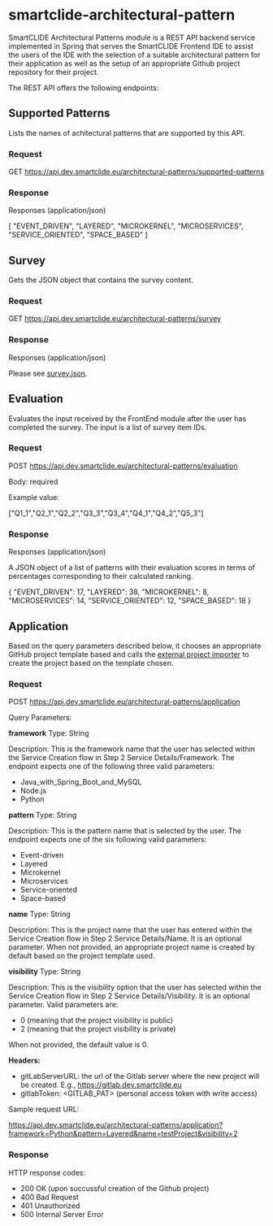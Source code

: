 # smartclide-architectural-pattern

SmartCLIDE Architectural Patterns module is a REST API backend service implemented in Spring that serves the SmartCLIDE Frontend IDE to assist the users of the IDE with the selection of a suitable architectural pattern for their application as well as the setup of an appropriate Github project repository for their project.

The REST API offers the following endpoints:

## Supported Patterns

Lists the names of achitectural patterns that are supported by this API.

### Request

GET https://api.dev.smartclide.eu/architectural-patterns/supported-patterns

### Response

Responses (application/json)

[
    "EVENT_DRIVEN",
    "LAYERED",
    "MICROKERNEL",
    "MICROSERVICES",
    "SERVICE_ORIENTED",
    "SPACE_BASED"
]

## Survey

Gets the JSON object that contains the survey content.

### Request

GET https://api.dev.smartclide.eu/architectural-patterns/survey

### Response

Responses (application/json)

Please see [survey.json](src/main/resources/jsonfiles/survey.json).

## Evaluation

Evaluates the input received by the FrontEnd module after the user has completed the survey. The input is a list of survey item IDs.

### Request

POST https://api.dev.smartclide.eu/architectural-patterns/evaluation

Body: required

Example value:

["Q1_1","Q2_1","Q2_2","Q3_3","Q3_4","Q4_1","Q4_2","Q5_3"]
 
### Response

Responses (application/json) 

A JSON object of a list of patterns with their evaluation scores in terms of percentages corresponding to their calculated ranking.

{
    "EVENT_DRIVEN": 17, 
    "LAYERED": 38,
    "MICROKERNEL": 8,
    "MICROSERVICES": 14,
    "SERVICE_ORIENTED": 12,
    "SPACE_BASED": 18
}

## Application

Based on the query parameters described below, it chooses an appropriate GitHub project template based and calls the [external project importer](https://github.com/eclipse-opensmartclide/smartclide-external-project-importer/blob/main/src/main/java/smartclide/projectimporter/controller/ProjectImportController.java) to create the project based on the template chosen.

### Request

POST  https://api.dev.smartclide.eu/architectural-patterns/application 

Query Parameters:

**framework**
Type: String

Description: This is the framework name that the user has selected within the Service Creation flow in Step 2 Service Details/Framework. The endpoint expects one of the following three valid parameters:

- Java_with_Spring_Boot_and_MySQL
- Node.js
- Python

**pattern**
Type: String

Description: This is the pattern name that is selected by the user. The endpoint expects one of the six following valid parameters:

- Event-driven
- Layered
- Microkernel
- Microservices
- Service-oriented
- Space-based

**name**
Type: String

Description: This is the project name that the user has entered within the Service Creation flow in Step 2 Service Details/Name. It is an optional parameter.
When not provided, an appropriate project name is created by default based on the project template used.

**visibility** 
Type: String

Description: This is the visibility option that the user has selected within the Service Creation flow in Step 2 Service Details/Visibility. It is an optional parameter. Valid parameters are:

- 0 (meaning that the project visibility is public)
- 2 (meaning that the project visibility is private)

When not provided, the default value is 0. 

**Headers:**
- gitLabServerURL: the url of the Gitlab server where the new project will be created. E.g., https://gitlab.dev.smartclide.eu
- gitlabToken: <GITLAB_PAT> (personal access token with write access)

Sample request URL:
 
https://api.dev.smartclide.eu/architectural-patterns/application?framework=Python&pattern=Layered&name=testProject&visibility=2

### Response 

HTTP response codes:
- 200 OK (upon succussful creation of the Github project)
- 400 Bad Request
- 401 Unauthorized
- 500 Internal Server Error
